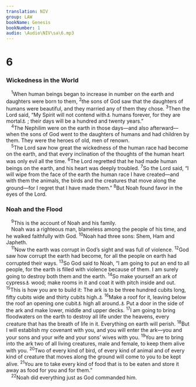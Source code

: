 ```yaml
---
translation: NIV
group: LAW
bookName: Genesis 
bookNumber: 1
audio: \Audio\NIV\sa\6.mp3
---
```


<div class="title"><h1>6</h1><h3>Wickedness in the World </h3></div>
<span class="verse sa_6_1"> <sup>1</sup>When human beings began to increase in number on the earth and daughters were born to them, </span>
<span class="verse sa_6_2"><sup>2</sup>the sons of God saw that the daughters of humans were beautiful, and they married any of them they chose. </span>
<span class="verse sa_6_3"><sup>3</sup>Then the Lord said, “My Spirit will not contend with<a data-toggle="tooltip" data-placement="bottom" title="Or My spirit will not remain in">⚓</a> humans forever, for they are mortal<a data-toggle="tooltip" data-placement="bottom" title="Or corrupt">⚓</a> ; their days will be a hundred and twenty years.” <br/></span>
<span class="verse sa_6_4"> <sup>4</sup>The Nephilim were on the earth in those days—and also afterward—when the sons of God went to the daughters of humans and had children by them. They were the heroes of old, men of renown. <br/></span>
<span class="verse sa_6_5"> <sup>5</sup>The Lord saw how great the wickedness of the human race had become on the earth, and that every inclination of the thoughts of the human heart was only evil all the time. </span>
<span class="verse sa_6_6"><sup>6</sup>The Lord regretted that he had made human beings on the earth, and his heart was deeply troubled. </span>
<span class="verse sa_6_7"><sup>7</sup>So the Lord said, “I will wipe from the face of the earth the human race I have created—and with them the animals, the birds and the creatures that move along the ground—for I regret that I have made them.” </span>
<span class="verse sa_6_8"><sup>8</sup>But Noah found favor in the eyes of the Lord. <br/></span>
<div class="title"><h3>Noah and the Flood </h3></div>
<span class="verse sa_6_9"> <sup>9</sup>This is the account of Noah and his family. <br/> Noah was a righteous man, blameless among the people of his time, and he walked faithfully with God. </span>
<span class="verse sa_6_10"><sup>10</sup>Noah had three sons: Shem, Ham and Japheth. <br/></span>
<span class="verse sa_6_11"> <sup>11</sup>Now the earth was corrupt in God’s sight and was full of violence. </span>
<span class="verse sa_6_12"><sup>12</sup>God saw how corrupt the earth had become, for all the people on earth had corrupted their ways. </span>
<span class="verse sa_6_13"><sup>13</sup>So God said to Noah, “I am going to put an end to all people, for the earth is filled with violence because of them. I am surely going to destroy both them and the earth. </span>
<span class="verse sa_6_14"><sup>14</sup>So make yourself an ark of cypress<a data-toggle="tooltip" data-placement="bottom" title="The meaning of the Hebrew for this word is uncertain.">⚓</a> wood; make rooms in it and coat it with pitch inside and out. </span>
<span class="verse sa_6_15"><sup>15</sup>This is how you are to build it: The ark is to be three hundred cubits long, fifty cubits wide and thirty cubits high.<a data-toggle="tooltip" data-placement="bottom" title="That is, about 450 feet long, 75 feet wide and 45 feet high or about 135 meters long, 23 meters wide and 14 meters high">⚓</a></span>
<span class="verse sa_6_16"><sup>16</sup>Make a roof for it, leaving below the roof an opening one cubit<a data-toggle="tooltip" data-placement="bottom" title="That is, about 18 inches or about 45 centimeters">⚓</a> high all around.<a data-toggle="tooltip" data-placement="bottom" title="The meaning of the Hebrew for this clause is uncertain.">⚓</a> Put a door in the side of the ark and make lower, middle and upper decks. </span>
<span class="verse sa_6_17"><sup>17</sup>I am going to bring floodwaters on the earth to destroy all life under the heavens, every creature that has the breath of life in it. Everything on earth will perish. </span>
<span class="verse sa_6_18"><sup>18</sup>But I will establish my covenant with you, and you will enter the ark—you and your sons and your wife and your sons’ wives with you. </span>
<span class="verse sa_6_19"><sup>19</sup>You are to bring into the ark two of all living creatures, male and female, to keep them alive with you. </span>
<span class="verse sa_6_20"><sup>20</sup>Two of every kind of bird, of every kind of animal and of every kind of creature that moves along the ground will come to you to be kept alive. </span>
<span class="verse sa_6_21"><sup>21</sup>You are to take every kind of food that is to be eaten and store it away as food for you and for them.” <br/></span>
<span class="verse sa_6_22"> <sup>22</sup>Noah did everything just as God commanded him. <br/></span>
